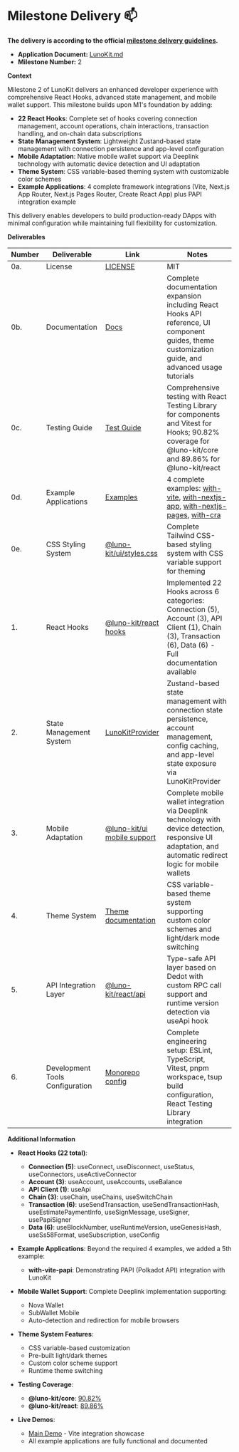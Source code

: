 # Milestone Delivery :mailbox:

**The delivery is according to the official [milestone delivery guidelines](https://github.com/w3f/Grants-Program/blob/master/docs/Support%20Docs/milestone-deliverables-guidelines.md).**

* **Application Document:** [LunoKit.md](https://github.com/w3f/Grants-Program/blob/master/applications/LunoKit.md)
* **Milestone Number:** 2

**Context**

Milestone 2 of LunoKit delivers an enhanced developer experience with comprehensive React Hooks, advanced state management, and mobile wallet support. This milestone builds upon M1's foundation by adding:

- **22 React Hooks**: Complete set of hooks covering connection management, account operations, chain interactions, transaction handling, and on-chain data subscriptions
- **State Management System**: Lightweight Zustand-based state management with connection persistence and app-level configuration
- **Mobile Adaptation**: Native mobile wallet support via Deeplink technology with automatic device detection and UI adaptation
- **Theme System**: CSS variable-based theming system with customizable color schemes
- **Example Applications**: 4 complete framework integrations (Vite, Next.js App Router, Next.js Pages Router, Create React App) plus PAPI integration example

This delivery enables developers to build production-ready DApps with minimal configuration while maintaining full flexibility for customization.

**Deliverables**

| Number | Deliverable | Link | Notes |
| ------------- | ------------- | ------------- |------------- |
| 0a. | License | [LICENSE](https://github.com/Luno-lab/LunoKit/blob/main/LICENSE) | MIT |
| 0b. | Documentation | [Docs](https://docs.lunolab.xyz) | Complete documentation expansion including React Hooks API reference, UI component guides, theme customization guide, and advanced usage tutorials |
| 0c. | Testing Guide | [Test Guide](https://docs.lunolab.xyz/getting-started/testing.html) | Comprehensive testing with React Testing Library for components and Vitest for Hooks; 90.82% coverage for @luno-kit/core and 89.86% for @luno-kit/react |
| 0d. | Example Applications | [Examples](https://github.com/Luno-lab/LunoKit/tree/main/examples) | 4 complete examples: [with-vite](https://github.com/Luno-lab/LunoKit/tree/main/examples/with-vite), [with-nextjs-app](https://github.com/Luno-lab/LunoKit/tree/main/examples/with-nextjs-app), [with-nextjs-pages](https://github.com/Luno-lab/LunoKit/tree/main/examples/with-nextjs-pages), [with-cra](https://github.com/Luno-lab/LunoKit/tree/main/examples/with-cra) |
| 0e. | CSS Styling System | [@luno-kit/ui/styles.css](https://github.com/Luno-lab/LunoKit/tree/main/packages/ui/styles) | Complete Tailwind CSS-based styling system with CSS variable support for theming |
| 1. | React Hooks | [@luno-kit/react hooks](https://docs.lunolab.xyz/hooks/connection/use-connect.html) | Implemented 22 Hooks across 6 categories: Connection (5), Account (3), API Client (1), Chain (3), Transaction (6), Data (6) - Full documentation available |
| 2. | State Management System | [LunoKitProvider](https://github.com/Luno-lab/LunoKit/tree/main/packages/react/src/providers) | Zustand-based state management with connection state persistence, account management, config caching, and app-level state exposure via LunoKitProvider |
| 3. | Mobile Adaptation | [@luno-kit/ui mobile support](https://github.com/Luno-lab/LunoKit/tree/main/packages/ui/src/components) | Complete mobile wallet integration via Deeplink technology with device detection, responsive UI adaptation, and automatic redirect logic for mobile wallets |
| 4. | Theme System | [Theme documentation](https://docs.lunolab.xyz/getting-started/custom-theme.html) | CSS variable-based theme system supporting custom color schemes and light/dark mode switching |
| 5. | API Integration Layer | [@luno-kit/react/api](https://github.com/Luno-lab/LunoKit/tree/main/packages/react/src/hooks/api) | Type-safe API layer based on Dedot with custom RPC call support and runtime version detection via useApi hook |
| 6. | Development Tools Configuration | [Monorepo config](https://github.com/Luno-lab/LunoKit) | Complete engineering setup: ESLint, TypeScript, Vitest, pnpm workspace, tsup build configuration, React Testing Library integration |



**Additional Information**

- **React Hooks (22 total)**:
  - **Connection (5)**: useConnect, useDisconnect, useStatus, useConnectors, useActiveConnector
  - **Account (3)**: useAccount, useAccounts, useBalance
  - **API Client (1)**: useApi
  - **Chain (3)**: useChain, useChains, useSwitchChain
  - **Transaction (6)**: useSendTransaction, useSendTransactionHash, useEstimatePaymentInfo, useSignMessage, useSigner, usePapiSigner
  - **Data (6)**: useBlockNumber, useRuntimeVersion, useGenesisHash, useSs58Format, useSubscription, useConfig

- **Example Applications**: Beyond the required 4 examples, we added a 5th example:
  - **with-vite-papi**: Demonstrating PAPI (Polkadot API) integration with LunoKit

- **Mobile Wallet Support**: Complete Deeplink implementation supporting:
  - Nova Wallet
  - SubWallet Mobile
  - Auto-detection and redirection for mobile browsers

- **Theme System Features**:
  - CSS variable-based customization
  - Pre-built light/dark themes
  - Custom color scheme support
  - Runtime theme switching

- **Testing Coverage**:
  - **@luno-kit/core**: [90.82%](https://app.codecov.io/gh/Luno-lab/LunoKit/tree/main/packages%2Fcore)
  - **@luno-kit/react**: [89.86%](https://app.codecov.io/gh/Luno-lab/LunoKit/tree/main/packages%2Freact)

- **Live Demos**:
  - [Main Demo](https://demo.lunolab.xyz) - Vite integration showcase
  - All example applications are fully functional and documented
